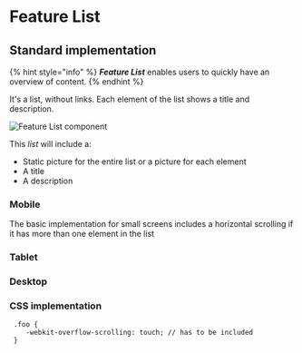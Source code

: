 # Feature List

## Standard implementation

{% hint style="info" %}
_**Feature List**_ enables users to quickly have an overview of content.
{% endhint %}

It's a list, without links. Each element of the list shows a title and description.

![Feature List component](../.gitbook/assets/featurelist.png)

This _list_ will include a:

* Static picture for the entire list or a picture for each element
* A title
* A description

### Mobile

The basic implementation for small screens includes a horizontal scrolling if it has more than one element in the list

### Tablet

### Desktop

### CSS implementation

```text
 .foo {
    -webkit-overflow-scrolling: touch; // has to be included
 }
```


